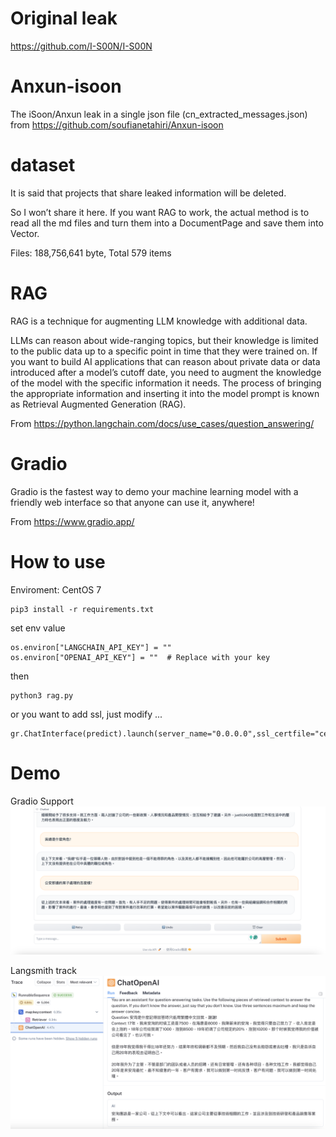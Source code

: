 # Original leak
https://github.com/I-S00N/I-S00N

# Anxun-isoon
The iSoon/Anxun leak in a single json file (cn_extracted_messages.json) from https://github.com/soufianetahiri/Anxun-isoon

# dataset

It is said that projects that share leaked information will be deleted.

So I won’t share it here. If you want RAG to work, the actual method is to read all the md files and turn them into a DocumentPage and save them into Vector.

Files: 188,756,641 byte, Total 579 items

# RAG

RAG is a technique for augmenting LLM knowledge with additional data.

LLMs can reason about wide-ranging topics, but their knowledge is limited to the public data up to a specific point in time that they were trained on. If you want to build AI applications that can reason about private data or data introduced after a model’s cutoff date, you need to augment the knowledge of the model with the specific information it needs. The process of bringing the appropriate information and inserting it into the model prompt is known as Retrieval Augmented Generation (RAG).

From https://python.langchain.com/docs/use_cases/question_answering/

# Gradio

Gradio is the fastest way to demo your machine learning model with a friendly web interface so that anyone can use it, anywhere!

From https://www.gradio.app/

# How to use

Enviroment: CentOS 7
```
pip3 install -r requirements.txt
```
set env value
```
os.environ["LANGCHAIN_API_KEY"] = ""
os.environ["OPENAI_API_KEY"] = ""  # Replace with your key
```
then
```
python3 rag.py
```
or you want to add ssl, just modify ...

```
gr.ChatInterface(predict).launch(server_name="0.0.0.0",ssl_certfile="cert.pem",sslkeyfile="key.pem",ssl_verify=False)
```

# Demo

Gradio Support
![](assets/rag_sample1.png)

Langsmith track
![](assets/rag_sample2.png)
